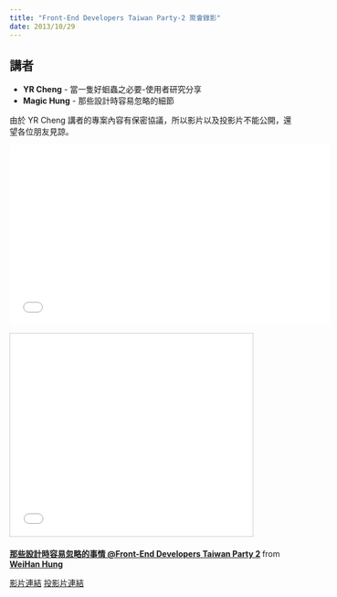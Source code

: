 ```yaml
---
title: "Front-End Developers Taiwan Party-2 聚會錄影"
date: 2013/10/29
---
```

## 講者

* **YR Cheng** - 當一隻好蛔蟲之必要-使用者研究分享
* **Magic Hung** - 那些設計時容易忽略的細節

由於 YR Cheng 講者的專案內容有保密協議，所以影片以及投影片不能公開，還望各位朋友見諒。

<p>
<iframe width="560" height="315" src="//www.youtube.com/embed/BnfUNnPxNAQ?list=PLmwIWrPep6nmGA5ZfhQ7QwuQVYydRRNsL" frameborder="0" allowfullscreen></iframe>
</p>

<p>
<iframe src="//www.slideshare.net/slideshow/embed_code/27773133" width="425" height="355" frameborder="0" marginwidth="0" marginheight="0" scrolling="no" style="border:1px solid #CCC; border-width:1px; margin-bottom:5px; max-width: 100%;" allowfullscreen> </iframe> <div style="margin-bottom:5px"> <strong> <a href="//www.slideshare.net/hungwh/frontend-developers-taiwan-party-2" title="那些設計時容易忽略的事情 @Front-End Developers Taiwan Party 2" target="_blank">那些設計時容易忽略的事情 @Front-End Developers Taiwan Party 2</a> </strong> from <strong><a href="//www.slideshare.net/hungwh" target="_blank">WeiHan Hung</a></strong> </div>
</p>

[影片連結](https://www.youtube.com/playlist?feature=edit_ok&list=PLmwIWrPep6nmGA5ZfhQ7QwuQVYydRRNsL)
[投影片連結](http://www.slideshare.net/hungwh/frontend-developers-taiwan-party-2)
